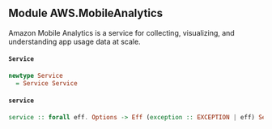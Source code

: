 ## Module AWS.MobileAnalytics

<p>Amazon Mobile Analytics is a service for collecting, visualizing, and understanding app usage data at scale.</p>

#### `Service`

``` purescript
newtype Service
  = Service Service
```

#### `service`

``` purescript
service :: forall eff. Options -> Eff (exception :: EXCEPTION | eff) Service
```


